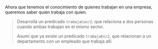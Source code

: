 Ahora que tenemos el conocimiento de quienes trabajan en una empresa, queremos saber quien trabaja con quien.

> Desarrollá un predicado `trabajaCon/2`: que relaciona a dos personas cuando ambas trabajan en el mismo sector.
> 
> Asumí que ya existe un predicado `trabajaEn/2`, que relacionan a un departamento con un empleado que trabaja allí.